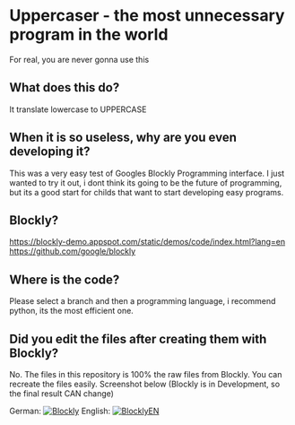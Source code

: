 # Uppercaser - the most unnecessary program in the world
For real, you are never gonna use this
## What does this do?
It translate lowercase to UPPERCASE
## When it is so useless, why are you even developing it?
This was a very easy test of Googles Blockly Programming interface. I just wanted to try it out, i dont think its going to be the future of programming, but its a good start for childs that want to start developing easy programs.
## Blockly?
https://blockly-demo.appspot.com/static/demos/code/index.html?lang=en
https://github.com/google/blockly
## Where is the code?
Please select a branch and then a programming language, i recommend python, its the most efficient one.
## Did you edit the files after creating them with Blockly?
No. The files in this repository is 100% the raw files from Blockly. You can recreate the files easily. Screenshot below (Blockly is in Development, so the final result CAN change)

German:
[![Blockly](https://i.imgur.com/d8zq7g7.png "BlocklyDE")](https://imgur.com/a/tOoDyqe "Blockly")
English:
[![BlocklyEN](https://i.imgur.com/A4yUlAX.png "BlocklyEN")](https://imgur.com/A4yUlAX "BlocklyEN")
